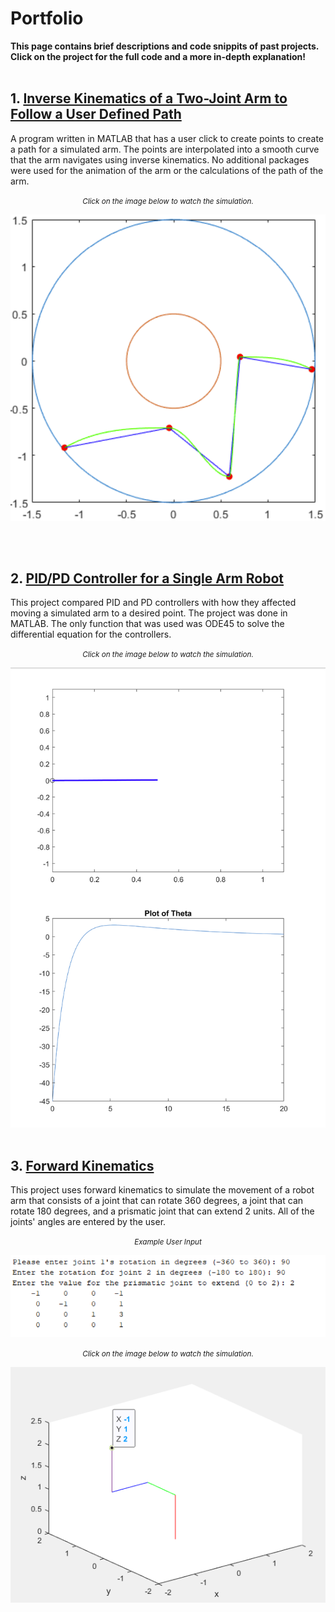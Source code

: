 # **Portfolio**

**This page contains brief descriptions and code snippits of past projects. Click on the project for the full code and a more in-depth explanation!**
<br><br/>


## **1.** [Inverse Kinematics of a Two-Joint Arm to Follow a User Defined Path](https://julian-irizarry.github.io/Robotics/kinematics)

A program written in MATLAB that has a user click to create points to create a path for a simulated arm. The points are interpolated into a smooth curve that the arm navigates using inverse kinematics. No additional packages were used for the animation of the arm or the calculations of the path of the arm.

<center><small><i>Click on the image below to watch the simulation.</i></small></center>

[![](assets/images/points.PNG)](https://www.youtube.com/watch?v=Qkc455lCsDM)

<br><br/>



## **2.** [PID/PD Controller for a Single Arm Robot](https://julian-irizarry.github.io/Robotics/PID)

This project compared PID and PD controllers with how they affected moving a simulated arm to a desired point. The project was done in MATLAB. The only function that was used was ODE45 to solve the differential equation for the controllers.  

<center><small><i>Click on the image below to watch the simulation.</i></small></center>

[![](assets/images/pid.PNG)](https://www.youtube.com/watch?v=sfjI8Zmbdj4)
<br><br/>


## **3.** [Forward Kinematics](https://julian-irizarry.github.io/Robotics/PID)

This project uses forward kinematics to simulate the movement of a robot arm that consists of a joint that can rotate 360 degrees, a joint that can rotate 180 degrees, and a prismatic joint that can extend 2 units. All of the joints' angles are entered by the user. 

<center><small><i>Example User Input</i></small></center>

![](assets/images/forward_values.PNG)

<center><small><i>Click on the image below to watch the simulation.</i></small></center>

[![](assets/images/forward.PNG)](https://www.youtube.com/watch?v=Z1fzC381ir0)
<br><br/>
